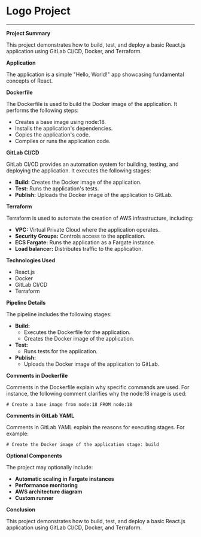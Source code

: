 # Logo Project 

---

**Project Summary**

This project demonstrates how to build, test, and deploy a basic React.js application using GitLab CI/CD, Docker, and Terraform.

**Application**

The application is a simple "Hello, World!" app showcasing fundamental concepts of React.

**Dockerfile**

The Dockerfile is used to build the Docker image of the application. It performs the following steps:

- Creates a base image using node:18.
- Installs the application's dependencies.
- Copies the application's code.
- Compiles or runs the application code.

**GitLab CI/CD**

GitLab CI/CD provides an automation system for building, testing, and deploying the application. It executes the following stages:

- **Build:** Creates the Docker image of the application.
- **Test:** Runs the application's tests.
- **Publish:** Uploads the Docker image of the application to GitLab.

**Terraform**

Terraform is used to automate the creation of AWS infrastructure, including:

- **VPC:** Virtual Private Cloud where the application operates.
- **Security Groups:** Controls access to the application.
- **ECS Fargate:** Runs the application as a Fargate instance.
- **Load balancer:** Distributes traffic to the application.

**Technologies Used**

- React.js
- Docker
- GitLab CI/CD
- Terraform

**Pipeline Details**

The pipeline includes the following stages:

- **Build:**
    - Executes the Dockerfile for the application.
    - Creates the Docker image of the application.
- **Test:**
    - Runs tests for the application.
- **Publish:**
    - Uploads the Docker image of the application to GitLab.

**Comments in Dockerfile**

Comments in the Dockerfile explain why specific commands are used. For instance, the following comment clarifies why the node:18 image is used:

`# Create a base image from node:18
FROM node:18`

**Comments in GitLab YAML**

Comments in GitLab YAML explain the reasons for executing stages. For example:

`# Create the Docker image of the application
stage: build`

**Optional Components**

The project may optionally include:

- **Automatic scaling in Fargate instances**
- **Performance monitoring**
- **AWS architecture diagram**
- **Custom runner**

**Conclusion**

This project demonstrates how to build, test, and deploy a basic React.js application using GitLab CI/CD, Docker, and Terraform.

